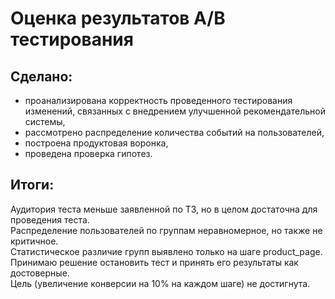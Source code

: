 # Оценка результатов A/B тестирования   
## Сделано:   
- проанализирована корректность проведенного тестирования изменений, связанных с внедрением улучшенной рекомендательной системы,  
- рассмотрено распределение количества событий на пользователей,  
- построена продуктовая воронка,  
- проведена проверка гипотез.  
## Итоги:  
Аудитория теста меньше заявленной по ТЗ, но в целом достаточна для проведения теста.  
Распределение пользователей по группам неравномерное, но также не критичное.  
Статистическое различие групп выявлено только на шаге product_page.  
Принимаю решение остановить тест и принять его результаты как достоверные.  
Цель (увеличение конверсии на 10% на каждом шаге) не достигнута.
